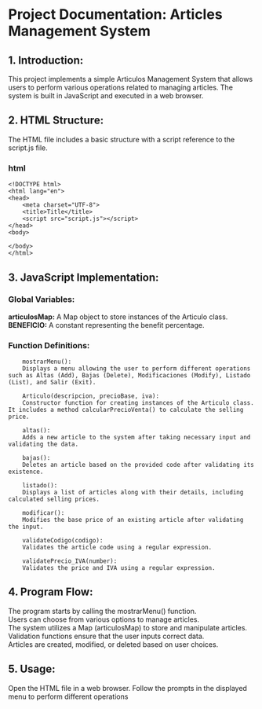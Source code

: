 # Project Documentation: Articles Management System

## 1. Introduction:

This project implements a simple Articulos Management System that allows users to perform various operations related to managing articles. The system is built in JavaScript and executed in a web browser.

## 2. HTML Structure:

The HTML file includes a basic structure with a script reference to the script.js file.

### html

    <!DOCTYPE html>
    <html lang="en">
    <head>
        <meta charset="UTF-8">
        <title>Title</title>
        <script src="script.js"></script>
    </head>
    <body>
    
    </body>
    </html>

## 3. JavaScript Implementation:

###    Global Variables:

   **articulosMap:** A Map object to store instances of the Articulo class. <br>
   **BENEFICIO:** A constant representing the benefit percentage.

###    Function Definitions:

        mostrarMenu():
        Displays a menu allowing the user to perform different operations such as Altas (Add), Bajas (Delete), Modificaciones (Modify), Listado (List), and Salir (Exit).

        Articulo(descripcion, precioBase, iva):
        Constructor function for creating instances of the Articulo class. It includes a method calcularPrecioVenta() to calculate the selling price.

        altas():
        Adds a new article to the system after taking necessary input and validating the data.

        bajas():
        Deletes an article based on the provided code after validating its existence.

        listado():
        Displays a list of articles along with their details, including calculated selling prices.

        modificar():
        Modifies the base price of an existing article after validating the input.

        validateCodigo(codigo):
        Validates the article code using a regular expression.

        validatePrecio_IVA(number):
        Validates the price and IVA using a regular expression.

## 4. Program Flow:

   The program starts by calling the mostrarMenu() function. <br>
   Users can choose from various options to manage articles. <br>
   The system utilizes a Map (articulosMap) to store and manipulate articles. <br>
   Validation functions ensure that the user inputs correct data. <br>
   Articles are created, modified, or deleted based on user choices.

## 5. Usage:

   Open the HTML file in a web browser.
   Follow the prompts in the displayed menu to perform different operations